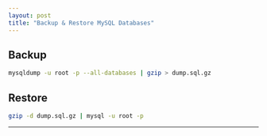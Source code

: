 ```yaml
---
layout: post
title: "Backup & Restore MySQL Databases"
---
```


## Backup
```bash
mysqldump -u root -p --all-databases | gzip > dump.sql.gz
```

## Restore
```bash
gzip -d dump.sql.gz | mysql -u root -p
```

---
